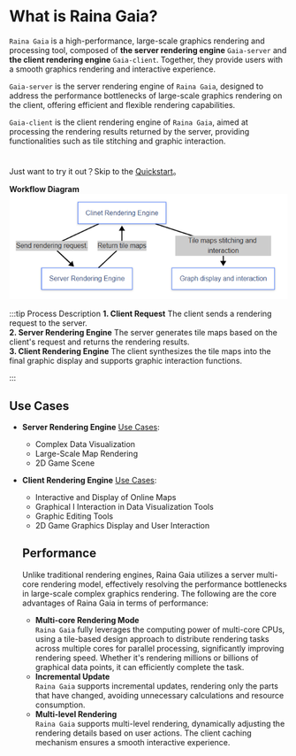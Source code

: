 # What is Raina Gaia?

`Raina Gaia` is a high-performance, large-scale graphics rendering and processing tool, composed of **the server rendering engine** `Gaia-server` and **the client rendering engine** `Gaia-client`. Together, they provide users with a smooth graphics rendering and interactive experience.

`Gaia-server` is the server rendering engine of `Raina Gaia`, designed to address the performance bottlenecks of large-scale graphics rendering on the client, offering efficient and flexible rendering capabilities.

`Gaia-client` is the client rendering engine of `Raina Gaia`, aimed at processing the rendering results returned by the server, providing functionalities such as tile stitching and graphic interaction.

<div class="tip custom-block" style="padding-top: 8px">

Just want to try it out？Skip to the [Quickstart](./quick-start)。

</div>

**Workflow Diagram**
![work_diagram](../../images/work_diagram_en.png)

:::tip Process Description
**1. Client Request**
The client sends a rendering request to the server.<br>
**2. Server Rendering Engine**
The server generates tile maps based on the client's request and returns the rendering results.<br>
**3. Client Rendering Engine**
The client synthesizes the tile maps into the final graphic display and supports graphic interaction functions.

:::

## Use Cases

- **Server Rendering Engine** [Use Cases](./server-use-cases.md):
  - Complex Data Visualization
  - Large-Scale Map Rendering
  - 2D Game Scene
- **Client Rendering Engine** [Use Cases](./client-use-cases.md):

  - Interactive and Display of Online Maps
  - Graphical I Interaction in Data Visualization Tools
  - Graphic Editing Tools
  - 2D Game Graphics Display and User Interaction

  ## Performance

  Unlike traditional rendering engines, Raina Gaia utilizes a server multi-core rendering model, effectively resolving the performance bottlenecks in large-scale complex graphics rendering. The following are the core advantages of Raina Gaia in terms of performance:

  - **Multi-core Rendering Mode**<br>
    `Raina Gaia` fully leverages the computing power of multi-core CPUs, using a tile-based design approach to distribute rendering tasks across multiple cores for parallel processing, significantly improving rendering speed. Whether it's rendering millions or billions of graphical data points, it can efficiently complete the task.
  - **Incremental Update**<br>
    `Raina Gaia` supports incremental updates, rendering only the parts that have changed, avoiding unnecessary calculations and resource consumption.
  - **Multi-level Rendering**<br>
    `Raina Gaia` supports multi-level rendering, dynamically adjusting the rendering details based on user actions. The client caching mechanism ensures a smooth interactive experience.
